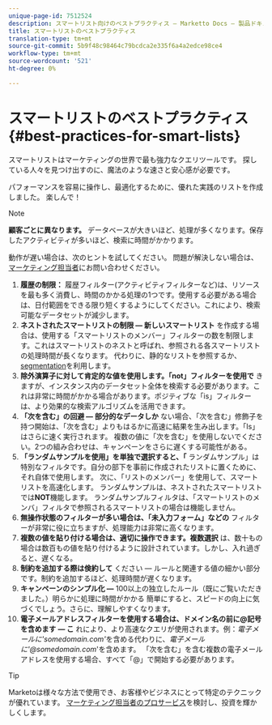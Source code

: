 ```yaml
---
unique-page-id: 7512524
description: スマートリスト向けのベストプラクティス — Marketto Docs — 製品ドキュメント
title: スマートリストのベストプラクティス
translation-type: tm+mt
source-git-commit: 5b9f48c98464c79bcdca2e335f6a4a2edce98ce4
workflow-type: tm+mt
source-wordcount: '521'
ht-degree: 0%

---
```



# スマートリストのベストプラクティス{#best-practices-for-smart-lists}

スマートリストはマーケティングの世界で最も強力なクエリツールです。 探している人々を見つけ出すのに、魔法のような速さと安心感が必要です。

パフォーマンスを容易に操作し、最適化するために、優れた実践のリストを作成しました。 楽しんで！

>[!NOTE]
>
>**顧客ごとに異なります。** データベースが大きいほど、処理が多くなります。保存したアクティビティが多いほど、検索に時間がかかります。
>
>動作が遅い場合は、次のヒントを試してください。 問題が解決しない場合は、[マーケティング担当者](https://nation.marketo.com/t5/Support/ct-p/Support)にお問い合わせください。

1. **履歴の制限：** 履歴フィルター(アクティビティフィルターなど)は、リソースを最も多く消費し、時間のかかる処理の1つです。使用する必要がある場合は、日付範囲をできる限り短くするようにしてください。これにより、検索可能なデータセットが減少します。
1. **ネストされたスマートリストの制限 — 新しいスマートリスト** を作成する場合は、使用する「スマートリストのメンバー」フィルターの数を制限します。これはスマートリストのネストと呼ばれ、参照される各スマートリストの処理時間が長くなります。 代わりに、静的なリストを参照するか、[segmentation](/help/marketo/product-docs/personalization/segmentation-and-snippets/segmentation/create-a-segmentation.md)を利用します。
1. **除外演算子に対して肯定的な値を使用します。「not」フィルターを使用で** きますが、インスタンス内のデータセット全体を検索する必要があります。これは非常に時間がかかる場合があります。ポジティブな「is」フィルターは、より効果的な検索アルゴリズムを活用できます。
1. **「次を含む」の回避 — 部分的なデータしか** ない場合、「次を含む」修飾子を持つ開始は、「次を含む」よりもはるかに高速に結果を生み出します。「Is」はさらに速く実行されます。 複数の値に「次を含む」を使用しないでください。2つの組み合わせは、キャンペーンをさらに遅くする可能性がある。
1. **「ランダムサンプルを使用」を単独で選択すると、「** ランダムサンプル」は特別なフィルタです。自分の部下を事前に作成されたリストに置くために、それ自体で使用します。 次に、「リストのメンバー」を使用して、スマートリストを高速化します。 ランダムサンプルは、ネストされたスマートリストでは&#x200B;**NOT**&#x200B;機能します。 ランダムサンプルフィルタは、「スマートリストのメンバ」フィルタで参照されるスマートリストの場合は機能しません。
1. **無操作状態のフィルターが多い場合は、「未入力フォーム」などの** フィルターが非常に役に立ちますが、処理能力は非常に高くなります。
1. **複数の値を貼り付ける場合は、適切に操作できます。複数選択** は、数十もの場合は数百もの値を貼り付けるように設計されています。しかし、入れ過ぎると、遅くなる。
1. **制約を追加する際は倹約して** ください — ルールと関連する値の細かい部分です。制約を追加するほど、処理時間が遅くなります。
1. **キャンペーンのシンプル化 —** 100以上の独立したルール（既にご覧いただきました。）明らかに処理に時間がかかる 簡単にすると、スピードの向上に気づくでしょう。さらに、理解しやすくなります。
1. **電子メールアドレスフィルターを使用する場合は、ドメイン名の前に@記号を含めます** **— こ** れにより、より高速なクエリが使用されます。例：_電子メールに&#39;somedomain.com&#39;_&#x200B;を含める代わりに、_電子メールに&#39;@somedomain.com_&#39;を含めます。 「次を含む」を含む複数の電子メールアドレスを使用する場合、すべて「@」で開始する必要があります。

>[!TIP]
>
>Marketoは様々な方法で使用でき、お客様やビジネスにとって特定のテクニックが優れています。 [マーケティング担当者のプロサービス](https://pages2.marketo.com/72-hour-survival-guide.html)を検討し、投資を輝かしくします。
